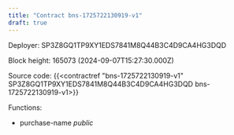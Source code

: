 ```yaml
---
title: "Contract bns-1725722130919-v1"
draft: true
---
```

Deployer: SP3Z8GQ1TP9XY1EDS7841M8Q44B3C4D9CA4HG3DQD


 



Block height: 165073 (2024-09-07T15:27:30.000Z)

Source code: {{<contractref "bns-1725722130919-v1" SP3Z8GQ1TP9XY1EDS7841M8Q44B3C4D9CA4HG3DQD bns-1725722130919-v1>}}

Functions:

* purchase-name _public_
